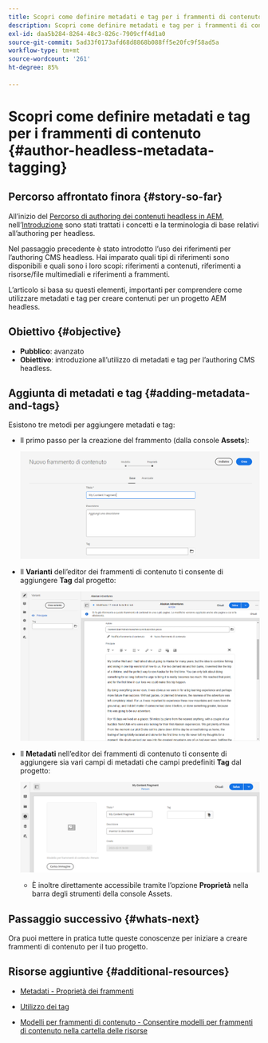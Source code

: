 ```yaml
---
title: Scopri come definire metadati e tag per i frammenti di contenuto
description: Scopri come definire metadati e tag per i frammenti di contenuto
exl-id: daa5b284-8264-48c3-826c-7909cff4d1a0
source-git-commit: 5ad33f0173afd68d8868b088ff5e20fc9f58ad5a
workflow-type: tm+mt
source-wordcount: '261'
ht-degree: 85%

---
```


# Scopri come definire metadati e tag per i frammenti di contenuto {#author-headless-metadata-tagging}

## Percorso affrontato finora {#story-so-far}

All’inizio del [Percorso di authoring dei contenuti headless in AEM](overview.md), nell’[Introduzione](introduction.md) sono stati trattati i concetti e la terminologia di base relativi all’authoring per headless.

Nel passaggio precedente è stato introdotto l’uso dei riferimenti per l’authoring CMS headless. Hai imparato quali tipi di riferimenti sono disponibili e quali sono i loro scopi: riferimenti a contenuti, riferimenti a risorse/file multimediali e riferimenti a frammenti.

L’articolo si basa su questi elementi, importanti per comprendere come utilizzare metadati e tag per creare contenuti per un progetto AEM headless.

## Obiettivo {#objective}

* **Pubblico**: avanzato
* **Obiettivo**: introduzione all’utilizzo di metadati e tag per l’authoring CMS headless.

## Aggiunta di metadati e tag {#adding-metadata-and-tags}

Esistono tre metodi per aggiungere metadati e tag:

* Il primo passo per la creazione del frammento (dalla console **Assets**):

  ![Crea frammento di contenuto: specificare il nome](/help/journey-headless/author/assets/headless-journey-author-content-fragment-03.png)

* Il **Varianti** dell’editor dei frammenti di contenuto ti consente di aggiungere **Tag** dal progetto:

  ![Editor frammento di contenuto - Alaska Spirits](/help/journey-headless/author/assets/headless-journey-author-content-fragment-05.png)

* Il **Metadati** nell’editor dei frammenti di contenuto ti consente di aggiungere sia vari campi di metadati che campi predefiniti **Tag** dal progetto:

  ![Editor frammento di contenuto: metadati](/help/journey-headless/author/assets/headless-journey-author-metadata-01.png)

   * È inoltre direttamente accessibile tramite l’opzione **Proprietà** nella barra degli strumenti della console Assets.

## Passaggio successivo {#whats-next}

Ora puoi mettere in pratica tutte queste conoscenze per iniziare a creare frammenti di contenuto per il tuo progetto.

## Risorse aggiuntive {#additional-resources}

* [Metadati - Proprietà dei frammenti](/help/sites-cloud/administering/content-fragments/content-fragments-metadata.md)

* [Utilizzo dei tag](/help/sites-cloud/authoring/features/tags.md)

* [Modelli per frammenti di contenuto - Consentire modelli per frammenti di contenuto nella cartella delle risorse](/help/sites-cloud/administering/content-fragments/content-fragments-models.md#allowing-content-fragment-models-assets-folder)

